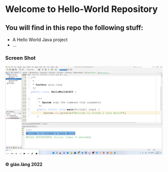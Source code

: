 # Welcome to Hello-World Repository
## You will find in this repo the following stuff:

* A Hello World Java project
* ...

### Screen Shot
![My source](https://github.com/doit-now/hello-world-1623/blob/main/images/Source.png)  

#### © giáo.làng 2022 